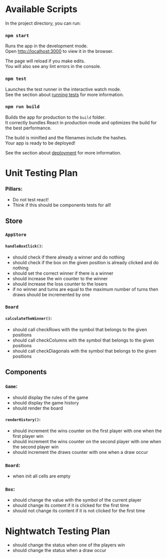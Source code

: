 # Available Scripts

In the project directory, you can run:

### `npm start`

Runs the app in the development mode.\
Open [http://localhost:3000](http://localhost:3000) to view it in the browser.

The page will reload if you make edits.\
You will also see any lint errors in the console.

### `npm test`

Launches the test runner in the interactive watch mode.\
See the section about [running tests](https://facebook.github.io/create-react-app/docs/running-tests) for more information.

### `npm run build`

Builds the app for production to the `build` folder.\
It correctly bundles React in production mode and optimizes the build for the best performance.

The build is minified and the filenames include the hashes.\
Your app is ready to be deployed!

See the section about [deployment](https://facebook.github.io/create-react-app/docs/deployment) for more information.


# Unit Testing Plan
### Pillars: 
* Do not test react!
* Think if this should be components tests for all!

## Store
### `AppStore`
#### `handleBoxClick()`:
* should check if there already a winner and do nothing
* should check if the box on the given position is already clicked and do nothing
* should set the correct winner if there is a winner
* should increase the win counter to the winner
* should increase the loss counter to the losers
* if no winner and turns are equal to the maximum number of turns then draws should be incremented by one

### `Board`
#### `calculateTheWinner()`:
* should call checkRows with the symbol that belongs to the given positions
* should call checkColumns with the symbol that belongs to the given positions
* should call checkDiagonals with the symbol that belongs to the given positions

## Components
### `Game`:
* should display the rules of the game
* should display the game history
* should render the board
#### `renderHistory()`:
* should increment the wins counter on the first player with one when the first player win
* should increment the wins counter on the second player with one when the second player win
* should increment the draws counter with one when a draw occur

### `Board`:
* when init all cells are empty
### `Box`:
* should change the value with the symbol of the current player
* should change its content if it is clicked for the first time
* should not change its content if it is not clicked for the first time

# Nightwatch Testing Plan
* should change the status when one of the players win
* should change the status when a draw occur